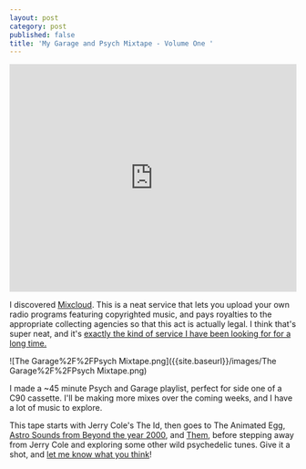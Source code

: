 ```yaml
---
layout: post
category: post
published: false
title: 'My Garage and Psych Mixtape - Volume One '
---
```

<iframe width="100%" height="400" src="https://www.mixcloud.com/widget/iframe/?feed=https%3A%2F%2Fwww.mixcloud.com%2Fajroach42%2F60s-psych-and-garage-vol-1%2F" frameborder="0"></iframe>

I discovered [Mixcloud](https://www.mixcloud.com/ajroach42/). This is a neat service that lets you upload your own radio programs featuring copyrighted music, and pays royalties to the appropriate collecting agencies so that this act is actually legal. I think that's super neat, and it's [exactly the kind of service I have been looking for for a long time.](http://ajroach42.github.io/mixtapes/) 

![The Garage%2F%2FPsych Mixtape.png]({{site.baseurl}}/images/The Garage%2F%2FPsych Mixtape.png)

I made a ~45 minute Psych and Garage playlist, perfect for side one of a C90 cassette. I'll be making more mixes over the coming weeks, and I have a lot of music to explore. 

This tape starts with Jerry Cole's The Id, then goes to The Animated Egg, [Astro Sounds from Beyond the year 2000](http://ajroach42.github.io/astro-sounds-from-beyond-the-year-2000/), and [Them](http://ajroach42.github.io/them-self-titled-1970-post-van-morison/), before stepping away from Jerry Cole and exploring some other wild psychedelic tunes. Give it a shot, and [let me know what you think](https://mastodon.social/@ajroach42)! 